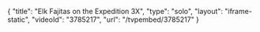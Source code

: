 {
    "title": "Elk Fajitas on the Expedition 3X",
    "type": "solo",
    "layout": "iframe-static",
    "videoId": "3785217",
    "url": "\/tvpembed\/3785217"
}